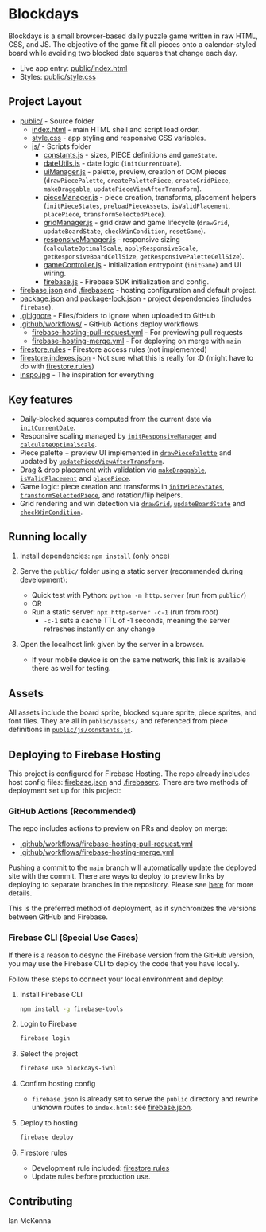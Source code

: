 # Blockdays

Blockdays is a small browser-based daily puzzle game written in raw HTML, CSS, and JS. The objective of the game fit all pieces onto a calendar-styled board while avoiding two blocked date squares that change each day.

- Live app entry: [public/index.html](public/index.html)
- Styles: [public/style.css](public/style.css)

## Project Layout

- [public/](public/) - Source folder
    - [index.html](public/index.html) - main HTML shell and script load order.
    - [style.css](public/style.css) - app styling and responsive CSS variables.
    - [js/](public/js/) - Scripts folder
        - [constants.js](public/js/constants.js) - sizes, PIECE definitions and `gameState`.
        - [dateUtils.js](public/js/dateUtils.js) - date logic (`initCurrentDate`).
        - [uiManager.js](public/js/uiManager.js) - palette, preview, creation of DOM pieces (`drawPiecePalette`, `createPalettePiece`, `createGridPiece`, `makeDraggable`, `updatePieceViewAfterTransform`).
        - [pieceManager.js](public/js/pieceManager.js) - piece creation, transforms, placement helpers (`initPieceStates`, `preloadPieceAssets`, `isValidPlacement`, `placePiece`, `transformSelectedPiece`).
        - [gridManager.js](public/js/gridManager.js) - grid draw and game lifecycle (`drawGrid`, `updateBoardState`, `checkWinCondition`, `resetGame`).
        - [responsiveManager.js](public/js/responsiveManager.js) - responsive sizing (`calculateOptimalScale`, `applyResponsiveScale`, `getResponsiveBoardCellSize`, `getResponsivePaletteCellSize`).
        - [gameController.js](public/js/gameController.js) - initialization entrypoint (`initGame`) and UI wiring.
        - [firebase.js](public/js/firebase.js) - Firebase SDK initialization and config.
- [firebase.json](firebase.json) and [.firebaserc](.firebaserc) - hosting configuration and default project.
- [package.json](package.json) and [package-lock.json](package-lock.json) - project dependencies (includes `firebase`).
- [.gitignore](.gitignore) - Files/folders to ignore when uploaded to GitHub
- [.github/workflows/](.github/workflows/) - GitHub Actions deploy workflows
  - [firebase-hosting-pull-request.yml](.github/workflows/firebase-hosting-pull-request.yml) - For previewing pull requests
  - [firebase-hosting-merge.yml](.github/workflows/firebase-hosting-merge.yml) - For deploying on merge with `main`
- [firestore.rules](firestore.rules) - Firestore access rules (not implemented)
- [firestore.indexes.json](firestore.indexes.json) - Not sure what this is really for :D (might have to do with [firestore.rules](firestore.rules))
- [inspo.jpg](inspo.jpg) - The inspiration for everything

## Key features

- Daily-blocked squares computed from the current date via [`initCurrentDate`](public/js/dateUtils.js).
- Responsive scaling managed by [`initResponsiveManager`](public/js/responsiveManager.js) and [`calculateOptimalScale`](public/js/responsiveManager.js).
- Piece palette + preview UI implemented in [`drawPiecePalette`](public/js/uiManager.js) and updated by [`updatePieceViewAfterTransform`](public/js/uiManager.js).
- Drag & drop placement with validation via [`makeDraggable`](public/js/uiManager.js), [`isValidPlacement`](public/js/pieceManager.js) and [`placePiece`](public/js/pieceManager.js).
- Game logic: piece creation and transforms in [`initPieceStates`](public/js/pieceManager.js), [`transformSelectedPiece`](public/js/pieceManager.js), and rotation/flip helpers.
- Grid rendering and win detection via [`drawGrid`](public/js/gridManager.js), [`updateBoardState`](public/js/gridManager.js) and [`checkWinCondition`](public/js/gridManager.js).

## Running locally

1. Install dependencies: `npm install` (only once)
1. Serve the `public/` folder using a static server (recommended during development):
   - Quick test with Python: `python -m http.server` (run from `public/`)
   - OR
   - Run a static server: `npx http-server -c-1` (run from root)
      - `-c-1` sets a cache TTL of -1 seconds, meaning the server refreshes instantly on any change

2. Open the localhost link given by the server in a browser.
   - If your mobile device is on the same network, this link is available there as well for testing.

## Assets

All assets include the board sprite, blocked square sprite, piece sprites, and font files. They are all in `public/assets/` and referenced from piece definitions in [`public/js/constants.js`](public/js/constants.js).

## Deploying to Firebase Hosting

This project is configured for Firebase Hosting. The repo already includes host config files: [firebase.json](firebase.json) and [.firebaserc](.firebaserc). There are two methods of deployment set up for this project:

### GitHub Actions (Recommended)

The repo includes actions to preview on PRs and deploy on merge:
   - [.github/workflows/firebase-hosting-pull-request.yml](.github/workflows/firebase-hosting-pull-request.yml)
   - [.github/workflows/firebase-hosting-merge.yml](.github/workflows/firebase-hosting-merge.yml)

Pushing a commit to the `main` branch will automatically update the deployed site with the commit. There are ways to deploy to preview links by deploying to separate branches in the repository. Please see [here](https://firebase.google.com/docs/hosting/github-integration) for more details.

This is the preferred method of deployment, as it synchronizes the versions between GitHub and Firebase.

### Firebase CLI (Special Use Cases)

If there is a reason to desync the Firebase version from the GitHub version, you may use the Firebase CLI to deploy the code that you have locally.

Follow these steps to connect your local environment and deploy:

1. Install Firebase CLI
   ```sh
   npm install -g firebase-tools
   ```

2. Login to Firebase
   ```sh
   firebase login
   ```

3. Select the project
     ```sh
     firebase use blockdays-iwnl
     ```

4. Confirm hosting config
   - `firebase.json` is already set to serve the `public` directory and rewrite unknown routes to `index.html`:
     see [firebase.json](firebase.json).

5. Deploy to hosting
   ```sh
   firebase deploy
   ```

8. Firestore rules
   - Development rule included: [firestore.rules](firestore.rules)
   - Update rules before production use.

## Contributing

Ian McKenna
